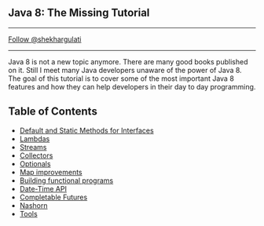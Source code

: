 Java 8: The Missing Tutorial
--------------
---
<a href="https://twitter.com/shekhargulati" class="twitter-follow-button" data-show-count="false" data-size="large">Follow @shekhargulati</a>
<script>!function(d,s,id){var js,fjs=d.getElementsByTagName(s)[0],p=/^http:/.test(d.location)?'http':'https';if(!d.getElementById(id)){js=d.createElement(s);js.id=id;js.src=p+'://platform.twitter.com/widgets.js';fjs.parentNode.insertBefore(js,fjs);}}(document, 'script', 'twitter-wjs');</script>
---

Java 8 is not a new topic anymore. There are many good books published on it. Still I meet many Java developers unaware of the power of Java 8. The goal of this tutorial is to cover some of the most important Java 8 features and how they can help developers in their day to day programming.

## Table of Contents

* [Default and Static Methods for Interfaces](#interfaces)
* [Lambdas](#lambdas)
* [Streams](#streams)
* [Collectors](#collectors)
* [Optionals](#optionals)
* [Map improvements](#map)
* [Building functional programs](#building-functional-programs)
* [Date-Time API](#date-time-api)
* [Completable Futures](#completable-futures)
* [Nashorn](#nashorn)
* [Tools](#tools)
